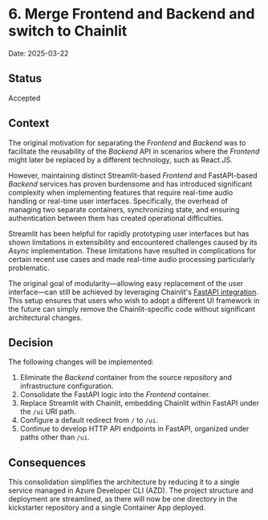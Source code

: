 # 6. Merge Frontend and Backend and switch to Chainlit

Date: 2025-03-22

## Status

Accepted

## Context

The original motivation for separating the _Frontend_ and _Backend_ was to 
facilitate the reusability of the _Backend_ API in scenarios where the 
_Frontend_ might later be replaced by a different technology, such as 
React.JS.

However, maintaining distinct Streamlit-based _Frontend_ and FastAPI-based
_Backend_ services has proven burdensome and has introduced significant 
complexity when implementing features that require real-time audio handling 
or real-time user interfaces. Specifically, the overhead of managing two 
separate containers, synchronizing state, and ensuring authentication 
between them has created operational difficulties.

Streamlit has been helpful for rapidly prototyping user interfaces but has 
shown limitations in extensibility and encountered challenges caused by
its _Async_ implementation. These limitations have resulted in complications 
for certain recent use cases and made real-time audio processing particularly 
problematic.

The original goal of modularity—allowing easy replacement of the user 
interface—can still be achieved by leveraging Chainlit's 
[FastAPI integration](https://docs.chainlit.io/integrations/fastapi). 
This setup ensures that users who wish to adopt a different UI framework
 in the future can simply remove the Chainlit-specific code without 
 significant architectural changes.

## Decision

The following changes will be implemented:
1. Eliminate the _Backend_ container from the source repository and infrastructure configuration.
2. Consolidate the FastAPI logic into the _Frontend_ container.
3. Replace Streamlit with Chainlit, embedding Chainlit within FastAPI under the `/ui` URI path.
4. Configure a default redirect from `/` to `/ui`.
5. Continue to develop HTTP API endpoints in FastAPI, organized under paths other than `/ui`.

## Consequences

This consolidation simplifies the architecture by reducing it to a single service managed in Azure Developer CLI (AZD). The project structure and deployment are streamlined, as there will now be one directory in the kickstarter repository and a single Container App deployed.